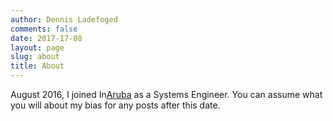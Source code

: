 ```yaml
---
author: Dennis Ladefoged
comments: false
date: 2017-17-08
layout: page
slug: about
title: About
---
```


August 2016, I joined In[Aruba](http://www.arubanetworks.com/) as a Systems Engineer. You can assume what you will about my bias for any posts after this date.
